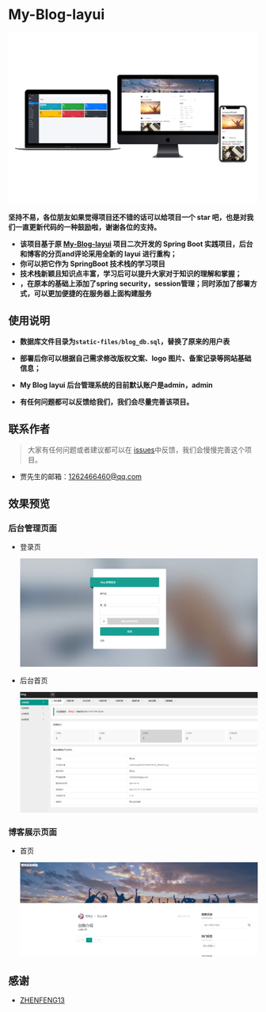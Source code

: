 # My-Blog-layui

![personal-blog](static-files/personal-blog.png)

**坚持不易，各位朋友如果觉得项目还不错的话可以给项目一个 star 吧，也是对我们一直更新代码的一种鼓励啦，谢谢各位的支持。**

- **该项目基于原 [My-Blog-layui](https://github.com/ZHENFENG13/My-Blog-layui) 项目二次开发的 Spring Boot 实践项目，后台和博客的分页and评论采用全新的 layui 进行重构；**
- **你可以把它作为 SpringBoot 技术栈的学习项目**
- **技术栈新颖且知识点丰富，学习后可以提升大家对于知识的理解和掌握；**
- **，在原本的基础上添加了spring security，session管理；同时添加了部署方式，可以更加便捷的在服务器上面构建服务**


## 使用说明

- **数据库文件目录为```static-files/blog_db.sql```，替换了原来的用户表**

- **部署后你可以根据自己需求修改版权文案、logo 图片、备案记录等网站基础信息；**

- **My Blog layui 后台管理系统的目前默认账户是admin，admin**

- **有任何问题都可以反馈给我们，我们会尽量完善该项目。**


## 联系作者

> 大家有任何问题或者建议都可以在 [issues](https://github.com/jwh199588/My-Blog-layui-master/issues)中反馈，我们会慢慢完善这个项目。

- 贾先生的邮箱：1262466460@qq.com


## 效果预览

### 后台管理页面

- 登录页

	![login](static-files/login.png)

- 后台首页

	![dashboard](static-files/dashboard.png)

### 博客展示页面

- 首页

  ![index03](static-files/index03.png)
## 感谢

- [ZHENFENG13](https://github.com/ZHENFENG13/My-Blog-layui)
